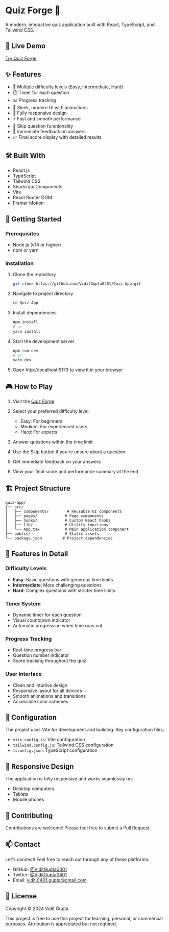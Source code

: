# Quiz Forge 🎯

A modern, interactive quiz application built with React, TypeScript, and Tailwind CSS.

## 🔴 Live Demo

[Try Quiz Forge](https://quiz-app-kohl-five-64.vercel.app/quiz)

## ✨ Features

- 🎯 Multiple difficulty levels (Easy, Intermediate, Hard)
- ⏱️ Timer for each question
- 📊 Progress tracking
- 🎨 Sleek, modern UI with animations
- 📱 Fully responsive design
- ⚡ Fast and smooth performance
- 🚀 Skip question functionality
- 🎯 Immediate feedback on answers
- 📈 Final score display with detailed results

## 🛠️ Built With

- React.js
- TypeScript
- Tailwind CSS
- Shadcn/ui Components
- Vite
- React Router DOM
- Framer Motion

## 🚀 Getting Started

### Prerequisites

- Node.js (v14 or higher)
- npm or yarn

### Installation

1. Clone the repository
   ```bash
   git clone https://github.com/ViditGupta0401/Quiz-App.git
   ```

2. Navigate to project directory
   ```bash
   cd Quiz-App
   ```

3. Install dependencies
   ```bash
   npm install
   # or
   yarn install
   ```

4. Start the development server
   ```bash
   npm run dev
   # or
   yarn dev
   ```

5. Open http://localhost:5173 to view it in your browser

## 🎮 How to Play

1. Visit the [Quiz Forge](https://quiz-app-kohl-five-64.vercel.app/quiz)
2. Select your preferred difficulty level:
   - Easy: For beginners
   - Medium: For experienced users
   - Hard: For experts

3. Answer questions within the time limit
4. Use the Skip button if you're unsure about a question
5. Get immediate feedback on your answers
6. View your final score and performance summary at the end

## 🏗️ Project Structure

```
quiz-app/
├── src/
│   ├── components/        # Reusable UI components
│   ├── pages/            # Page components
│   ├── hooks/            # Custom React hooks
│   ├── lib/              # Utility functions
│   └── App.tsx           # Main application component
├── public/               # Static assets
└── package.json         # Project dependencies
```

## 🎨 Features in Detail

### Difficulty Levels
- **Easy**: Basic questions with generous time limits
- **Intermediate**: More challenging questions
- **Hard**: Complex questions with stricter time limits

### Timer System
- Dynamic timer for each question
- Visual countdown indicator
- Automatic progression when time runs out

### Progress Tracking
- Real-time progress bar
- Question number indicator
- Score tracking throughout the quiz

### User Interface
- Clean and intuitive design
- Responsive layout for all devices
- Smooth animations and transitions
- Accessible color schemes

## 🔧 Configuration

The project uses Vite for development and building. Key configuration files:

- `vite.config.ts`: Vite configuration
- `tailwind.config.js`: Tailwind CSS configuration
- `tsconfig.json`: TypeScript configuration

## 📱 Responsive Design

The application is fully responsive and works seamlessly on:
- Desktop computers
- Tablets
- Mobile phones

## 🤝 Contributing

Contributions are welcome! Please feel free to submit a Pull Request.

## 📫 Contact

Let's connect! Feel free to reach out through any of these platforms:

- GitHub: [@ViditGupta0401](https://github.com/ViditGupta0401)
- Twitter: [@ViditGupta0401](https://twitter.com/ViditGupta0401)
- Email: [vidit.0401.gupta@gmail.com](mailto:vidit.0401.gupta@gmail.com)

## 📄 License

Copyright © 2024 Vidit Gupta

This project is free to use this project for learning, personal, or commercial purposes. Attribution is appreciated but not required.

